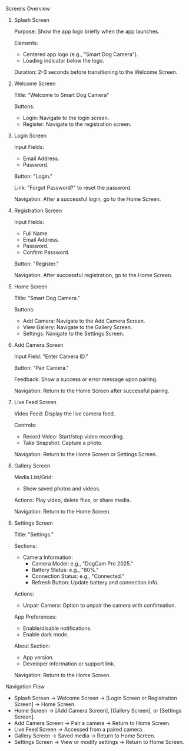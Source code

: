 Screens Overview
1. Splash Screen

    Purpose: Show the app logo briefly when the app launches.

    Elements:
    - Centered app logo (e.g., "Smart Dog Camera").
    - Loading indicator below the logo.

    Duration: 2–3 seconds before transitioning to the Welcome Screen.

2. Welcome Screen

    Title: "Welcome to Smart Dog Camera"

    Buttons:
    - Login: Navigate to the login screen.
    - Register: Navigate to the registration screen.

3. Login Screen

    Input Fields:
    - Email Address.
    - Password.

    Button: "Login."

    Link: "Forgot Password?" to reset the password.

    Navigation: After a successful login, go to the Home Screen.

4. Registration Screen

    Input Fields:
    - Full Name.
    - Email Address.
    - Password.
    - Confirm Password.

    Button: "Register."

    Navigation: After successful registration, go to the Home Screen.

5. Home Screen

    Title: "Smart Dog Camera."

    Buttons:
    - Add Camera: Navigate to the Add Camera Screen.
    - View Gallery: Navigate to the Gallery Screen.
    - Settings: Navigate to the Settings Screen.

6. Add Camera Screen

    Input Field: "Enter Camera ID."

    Button: "Pair Camera."

    Feedback: Show a success or error message upon pairing.

    Navigation: Return to the Home Screen after successful pairing.

7. Live Feed Screen

    Video Feed: Display the live camera feed.

    Controls:
    - Record Video: Start/stop video recording.
    - Take Snapshot: Capture a photo.

    Navigation: Return to the Home Screen or Settings Screen.

8. Gallery Screen

    Media List/Grid:
    - Show saved photos and videos.

    Actions: Play video, delete files, or share media.

    Navigation: Return to the Home Screen.

9. Settings Screen

    Title: "Settings."

    Sections:
    - Camera Information:
      - Camera Model: e.g., "DogCam Pro 2025."
      - Battery Status: e.g., "80%."
      - Connection Status: e.g., "Connected."
      - Refresh Button: Update battery and connection info.

    Actions:
    - Unpair Camera: Option to unpair the camera with confirmation.

    App Preferences:
    - Enable/disable notifications.
    - Enable dark mode.

    About Section:
    - App version.
    - Developer information or support link.

    Navigation: Return to the Home Screen.

Navigation Flow

- Splash Screen → Welcome Screen → [Login Screen or Registration Screen] → Home Screen.
- Home Screen → [Add Camera Screen], [Gallery Screen], or [Settings Screen].
- Add Camera Screen → Pair a camera → Return to Home Screen.
- Live Feed Screen → Accessed from a paired camera.
- Gallery Screen → Saved media → Return to Home Screen.
- Settings Screen → View or modify settings → Return to Home Screen.